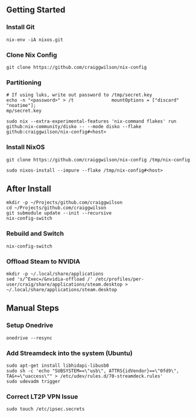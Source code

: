 ## Getting Started

### Install Git

```
nix-env -iA nixos.git
```

### Clone Nix Config

```
git clone https://github.com/craiggwilson/nix-config

```

### Partitioning
```
# If using luks, write out password to /tmp/secret.key
echo -n "<password>" > /t              mountOptions = ["discard" "noatime"];
mp/secret.key

sudo nix --extra-experimental-features 'nix-command flakes' run github:nix-community/disko -- --mode disko --flake github:craiggwilson/nix-config#<host>
```

### Install NixOS

```
git clone https://github.com/craiggwilson/nix-config /tmp/nix-config

sudo nixos-install --impure --flake /tmp/nix-config#<host>
```

## After Install

```
mkdir -p ~/Projects/github.com/craiggwilson
cd ~/Projects/github.com/craiggwilson
git submodule update --init --recursive
nix-config-switch
```

### Rebuild and Switch

```
nix-config-switch
```

### Offload Steam to NVIDIA

```
mkdir -p ~/.local/share/applications
sed 's/^Exec=/&nvidia-offload /' /etc/profiles/per-user/craig/share/applications/steam.desktop > ~/.local/share/applications/steam.desktop
```

## Manual Steps

### Setup Onedrive
```
onedrive --resync
```

### Add Streamdeck into the system (Ubuntu)
```
sudo apt-get install libhidapi-libusb0
sudo sh -c 'echo "SUBSYSTEM==\"usb\", ATTRS{idVendor}==\"0fd9\", TAG+=\"uaccess\"" > /etc/udev/rules.d/70-streamdeck.rules'
sudo udevadm trigger
```

### Correct LT2P VPN Issue
```
sudo touch /etc/ipsec.secrets
```
